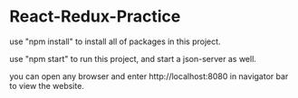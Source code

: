 # React-Redux-Practice

use "npm install" to install all of packages in this project.

use "npm start" to run this project, and start a json-server as well.

you can open any browser and enter http://localhost:8080 in navigator bar to view the website.

